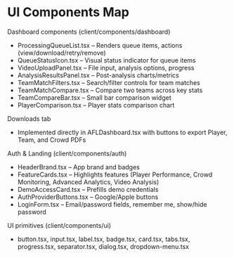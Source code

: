 # UI Components Map

Dashboard components (client/components/dashboard)
- ProcessingQueueList.tsx – Renders queue items, actions (view/download/retry/remove)
- QueueStatusIcon.tsx – Visual status indicator for queue items
- VideoUploadPanel.tsx – File input, analysis options, progress
- AnalysisResultsPanel.tsx – Post-analysis charts/metrics
- TeamMatchFilters.tsx – Search/filter controls for team matches
- TeamMatchCompare.tsx – Compare two teams across key stats
- TeamCompareBar.tsx – Small bar comparison widget
- PlayerComparison.tsx – Player stats comparison chart

Downloads tab
- Implemented directly in AFLDashboard.tsx with buttons to export Player, Team, and Crowd PDFs

Auth & Landing (client/components/auth)
- HeaderBrand.tsx – App brand and badges
- FeatureCards.tsx – Highlights features (Player Performance, Crowd Monitoring, Advanced Analytics, Video Analysis)
- DemoAccessCard.tsx – Prefills demo credentials
- AuthProviderButtons.tsx – Google/Apple buttons
- LoginForm.tsx – Email/password fields, remember me, show/hide password

UI primitives (client/components/ui)
- button.tsx, input.tsx, label.tsx, badge.tsx, card.tsx, tabs.tsx, progress.tsx, separator.tsx, dialog.tsx, dropdown-menu.tsx
